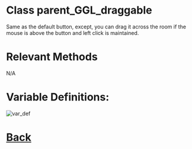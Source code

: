 # Class parent_GGL_draggable

Same as the default button, except, you can drag it across the room if the mouse is above the button and left click is maintained.
    
# Relevant Methods

N/A

# Variable Definitions:

![var_def](https://github.com/Ced30/GML-GUI-Library-GGL-Documentation/blob/main/Images/API/GGL_instance/parent_GGL_draggable.png)

# [Back](https://github.com/Ced30/GML-GUI-Library-GGL-Documentation/blob/main/API/Instance%20Classes.md)
